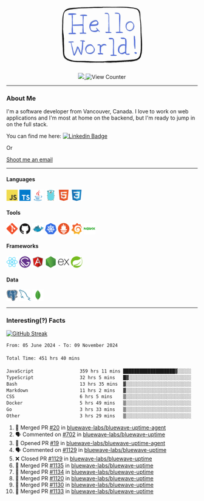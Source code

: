 <div align="center">
    <img src="./img/hello_world.webp" height="200px" width="">
    <div>
        <a href="https://www.linkedin.com/in/ajhollid">
            <img src="https://img.shields.io/badge/LinkedIn-blue"/>
        </a>
        <img src="https://komarev.com/ghpvc/?username=ajhollid&color=yellow" alt="View Counter">
    </div>
</div>

---

### About Me

I'm a software developer from Vancouver, Canada. I love to work on web applications and I'm most at home on the backend, but I'm ready to jump in on the full stack.

You can find me here: [![Linkedin Badge](https://img.shields.io/badge/-ajhollid-blue?style=flat&logo=Linkedin&logoColor=white)](https://www.linkedin.com/in/ajhollid)

Or

[Shoot me an email](mailto:ajhollid@gmail.com)

---

#### Languages

<div>
    <img src="./img/devicons/javascript-original.svg" width=30 height=30 alt="JavaScript">
    <img src="/img/devicons/typescript-original.svg" width=30 height=30 alt="TypeScript">
    <img src="./img/devicons/java-original.svg" width=30 height=30 alt="Java">
    <img src="./img/devicons/go-original.svg" width=30 height=30 alt="Golang">
    <img src="./img/devicons/html5-original.svg" width=30 height=30 alt="HTML 5">
    <img src="./img/devicons/css3-original.svg" width=30 height=30 alt="CSS 3">
</div>

#### Tools

<div>
    <img src="./img/devicons/git-original.svg" width=30 height=30 alt="Git">
    <img src="./img/devicons/github-original.svg" width=30 height=30 alt="Github">
    <img src="./img/devicons/docker-original.svg" width=30 
    height=30 alt="Docker">
    <img src="./img/devicons/kubernetes-original.svg" width=30 height=30 alt="K8">
    <img src="./img/devicons/prometheus-original.svg" width=30 height=30 alt="Prometheus">
    <img src="./img/devicons/grafana-original.svg" width=30 height=30 alt="Grafana">
    <img src="./img/devicons/nginx-original.svg" width=30 height=30 alt="Nginx">
</div>

#### Frameworks

<div>
    <img src="./img/devicons/react-original.svg" width=30 height=30 alt="React">
    <img src="./img/devicons/gatsby-original.svg" width=30 height=30 alt="Gatsby">
    <img src="./img/devicons/angularjs-original.svg" width=30 height=30 alt="AngularJS">
    <img src="./img/devicons/nodejs-original.svg" width=30 height=30 alt="NodeJS">
    <img src="./img/devicons/express-original.svg" width=30 height=30 alt="Express">
    <img src="./img/devicons/spring-original.svg" width=30 height=30 alt="Spring">
</div>

#### Data

<div>
    <img src="./img/devicons/postgresql-original.svg" width=30 height=30 alt="Postgresql">
    <img src="./img/devicons/mysql-original.svg" width=30 height=30 alt="Mysql">
    <img src="./img/devicons/mongodb-original.svg" width=30 height=30 alt="MongoDB">
</div>

---

### Interesting(?) Facts

[![GitHub Streak](http://github-readme-streak-stats.herokuapp.com?user=ajhollid)](https://git.io/streak-stats)

 <!--START_SECTION:waka-->

```txt
From: 05 June 2024 - To: 09 November 2024

Total Time: 451 hrs 40 mins

JavaScript                 359 hrs 11 mins ███████████████████▓░░░░░   78.91 %
TypeScript                 32 hrs 5 mins   █▓░░░░░░░░░░░░░░░░░░░░░░░   07.05 %
Bash                       13 hrs 35 mins  ▓░░░░░░░░░░░░░░░░░░░░░░░░   02.99 %
Markdown                   11 hrs 2 mins   ▓░░░░░░░░░░░░░░░░░░░░░░░░   02.43 %
CSS                        6 hrs 5 mins    ▒░░░░░░░░░░░░░░░░░░░░░░░░   01.34 %
Docker                     5 hrs 49 mins   ▒░░░░░░░░░░░░░░░░░░░░░░░░   01.28 %
Go                         3 hrs 33 mins   ▒░░░░░░░░░░░░░░░░░░░░░░░░   00.78 %
Other                      3 hrs 29 mins   ▒░░░░░░░░░░░░░░░░░░░░░░░░   00.77 %
```

<!--END_SECTION:waka-->


<!--START_SECTION:activity-->
1. 🎉 Merged PR [#20](https://github.com/bluewave-labs/bluewave-uptime-agent/pull/20) in [bluewave-labs/bluewave-uptime-agent](https://github.com/bluewave-labs/bluewave-uptime-agent)
2. 🗣 Commented on [#702](https://github.com/bluewave-labs/bluewave-uptime/issues/702#issuecomment-2466776848) in [bluewave-labs/bluewave-uptime](https://github.com/bluewave-labs/bluewave-uptime)
3. 💪 Opened PR [#19](https://github.com/bluewave-labs/bluewave-uptime-agent/pull/19) in [bluewave-labs/bluewave-uptime-agent](https://github.com/bluewave-labs/bluewave-uptime-agent)
4. 🗣 Commented on [#1129](https://github.com/bluewave-labs/bluewave-uptime/pull/1129#issuecomment-2466702506) in [bluewave-labs/bluewave-uptime](https://github.com/bluewave-labs/bluewave-uptime)
5. ❌ Closed PR [#1129](https://github.com/bluewave-labs/bluewave-uptime/pull/1129) in [bluewave-labs/bluewave-uptime](https://github.com/bluewave-labs/bluewave-uptime)
6. 🎉 Merged PR [#1135](https://github.com/bluewave-labs/bluewave-uptime/pull/1135) in [bluewave-labs/bluewave-uptime](https://github.com/bluewave-labs/bluewave-uptime)
7. 🎉 Merged PR [#1134](https://github.com/bluewave-labs/bluewave-uptime/pull/1134) in [bluewave-labs/bluewave-uptime](https://github.com/bluewave-labs/bluewave-uptime)
8. 🎉 Merged PR [#1120](https://github.com/bluewave-labs/bluewave-uptime/pull/1120) in [bluewave-labs/bluewave-uptime](https://github.com/bluewave-labs/bluewave-uptime)
9. 🎉 Merged PR [#1130](https://github.com/bluewave-labs/bluewave-uptime/pull/1130) in [bluewave-labs/bluewave-uptime](https://github.com/bluewave-labs/bluewave-uptime)
10. 🎉 Merged PR [#1133](https://github.com/bluewave-labs/bluewave-uptime/pull/1133) in [bluewave-labs/bluewave-uptime](https://github.com/bluewave-labs/bluewave-uptime)
<!--END_SECTION:activity-->
